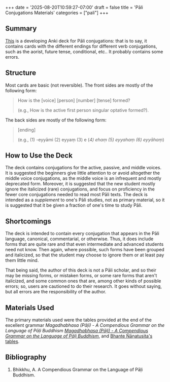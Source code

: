 +++
date = '2025-08-20T10:59:27-07:00'
draft = false
title = 'Pāli Conjugations Materials'
categories = ["pali"]
+++

## Summary

<a href="https://drive.google.com/file/d/1reE1QT2t-gYXYUhJKZw-Ds0GBRI_2Z4_/view?usp=sharing" target="_blank" rel="noopener noreferrer">This</a> is a developing Anki deck for Pāli conjugations: that is to say, it contains cards with the different endings for different verb conjugations, such as the aorist, future tense, conditional, etc.. It probably contains some errors.


## Structure

Most cards are basic (not reversible). The front sides are mostly of the following form: 

>How is the [voice] [person] [number] [tense] formed? 
>
>(e.g., How is the active first person singular optative formed?). 

The back sides are mostly of the following form: 

>[ending]
> 
>(e.g., (1) -eyyāmi (2) eyyaṃ (3) e (<i>4) ehaṃ (5) eyyahaṃ (6) eyyāhaṃ</i>)

## How to Use the Deck

The deck contains conjugations for the active, passive, and middle voices. It is suggested the beginners give little attention to or avoid altogether the middle voice conjugations, as the middle voice is an infrequent and mostly deprecated form. Moreover, it is suggested that the new student mostly ignore the italicized (rare) conjugations, and focus on proficiency in the fewer core conjugations needed to read most Pāli texts. The deck is intended as a <i>supplement</i> to one's Pāli studies, not as primary material, so it is suggested that it be given a fraction of one's time to study Pāli.

## Shortcomings

The deck is intended to contain every conjugation that appears in the Pāli language, canonical, commentarial, or otherwise. Thus, it does include forms that are quite rare and that even intermediate and advanced students need not know. Then again, where possible, such forms have been grouped and italicized, so that the student may choose to ignore them or at least pay them little mind.

That being said, the author of this deck is not a Pāli scholar, and so their may be missing forms, or mistaken forms, or some rare forms that aren't italicized, and some common ones that are, among other kinds of possible errors; so, users are cautioned to do their research. It goes without saying, but all errors are the responsibility of the author.

## Materials Used

The primary materials used were the tables provided at the end of the excellent grammar <i>Magadhabhasa (Pāḷi) - A Compendious Grammar on the Language of Pāḷi Buddhism</i>
<a href="https://drive.google.com/file/d/1W66egod0n5t4EvL4oJMRd8_uixxLmFMB/view?usp=sharing" target="_blank" rel="noopener noreferrer"><i>Magadhabhasa (Pāḷi) - A Compendious Grammar on the Language of Pāḷi Buddhism</i></a>, and <a href="https://drive.google.com/file/d/1qJeKY9CPpOJwPEEdeEK7d1nm7X5ORvGr/view?usp=sharing" target="_blank" rel="noopener noreferrer">Bhante Ñāṇatusita's tables</a>.

## Bibliography

1. Bhikkhu, A. A Compendious Grammar on the Language of Pāḷi Buddhism.

